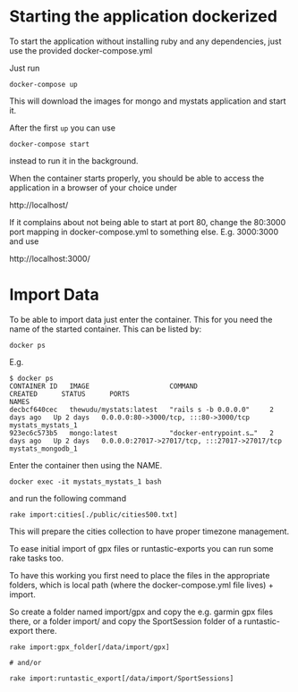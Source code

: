 # Starting the application dockerized


To start the application without installing ruby and any dependencies, just
use the provided docker-compose.yml

Just run

```
docker-compose up
```

This will download the images for mongo and mystats application and start it.

After the first `up` you can use 

```
docker-compose start
```

instead to run it in the background.


When the container starts properly, you should be able to access the application
in a browser of your choice under

http://localhost/


If it complains about not being able to start at port 80, change the 80:3000 port
mapping in docker-compose.yml to something else. E.g. 3000:3000 and use

http://localhost:3000/


# Import Data

To be able to import data just enter the container. This for you need
the name of the started container. This can be listed by:

```
docker ps
```

E.g.

```
$ docker ps
CONTAINER ID   IMAGE                    COMMAND                  CREATED      STATUS      PORTS                                           NAMES
decbcf640cec   thewudu/mystats:latest   "rails s -b 0.0.0.0"     2 days ago   Up 2 days   0.0.0.0:80->3000/tcp, :::80->3000/tcp           mystats_mystats_1
923ec6c573b5   mongo:latest             "docker-entrypoint.s…"   2 days ago   Up 2 days   0.0.0.0:27017->27017/tcp, :::27017->27017/tcp   mystats_mongodb_1
```

Enter the container then using the NAME. 

```
docker exec -it mystats_mystats_1 bash
```

and run the following command

```
rake import:cities[./public/cities500.txt]
```

This will prepare the cities collection to have proper timezone management.

To ease initial import of gpx files or runtastic-exports you can run some 
rake tasks too.

To have this working you first need to place the files in the appropriate folders, which is
local path (where the docker-compose.yml file lives) + import.

So create a folder named import/gpx and copy the e.g. garmin gpx files there, or a folder
import/ and copy the SportSession folder of a runtastic-export there.

```
rake import:gpx_folder[/data/import/gpx]

# and/or

rake import:runtastic_export[/data/import/SportSessions]
```

